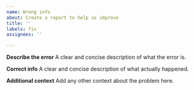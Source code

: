 ```yaml
---
name: Wrong info
about: Create a report to help us improve
title: ''
labels: fix
assignees: ''

---
```


**Describe the error**
A clear and concise description of what the error is.

**Correct info**
A clear and concise description of what actually happened.

**Additional context**
Add any other context about the problem here.

